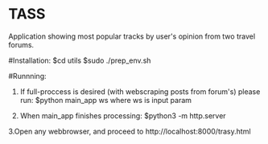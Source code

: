 # TASS
Application showing most popular tracks by user's opinion from two travel forums.

#Installation: 
$cd utils
$sudo ./prep_env.sh

#Runnning:

1. If full-proccess is desired (with webscraping posts from forum's) please run:
$python main_app ws
where ws is input param

2. When main_app finishes processing:
$python3 -m http.server

3.Open any webbrowser, and proceed to http://localhost:8000/trasy.html
